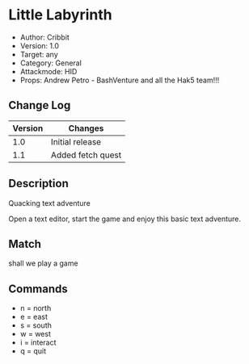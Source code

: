 # Little Labyrinth
* Author: Cribbit 
* Version: 1.0
* Target: any
* Category: General
* Attackmode: HID
* Props: Andrew Petro - BashVenture and all the Hak5 team!!!

## Change Log
| Version | Changes                       |
| ------- | ------------------------------|
| 1.0     | Initial release               |
| 1.1     | Added fetch quest             |

## Description
Quacking text adventure

Open a text editor, start the game and enjoy this basic text adventure.

## Match
shall we play a game

## Commands
* n = north
* e = east
* s = south
* w = west
* i = interact
* q = quit
